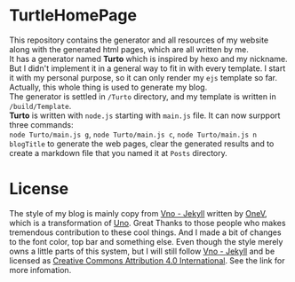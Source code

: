 # TurtleHomePage
This repository contains the generator and all resources of my website along with the generated html pages, which are all written by me.  
It has a generator named **Turto** which is inspired by hexo and my nickname. But I didn't implement it in a general way to fit in 
with every template. I start it with my personal purpose, so it can only render my `ejs` template so far. Actually, this whole 
thing is used to generate my blog.   
The generator is settled in `/Turto` directory, and my template is written in `/build/Template`.  
**Turto** is written with `node.js` starting with `main.js` file. It can now surpport three commands:  
`node Turto/main.js g`, `node Turto/main.js c`, `node Turto/main.js n blogTitle`
to generate the web pages, clear the generated results and to create a markdown file that you named it at `Posts` directory.  
# License 
The style of my blog is mainly copy from [Vno - Jekyll](https://github.com/onevcat/vno-jekyll) 
written by [OneV](https://onevcat.com), which is a transformation of [Uno](https://github.com/daleanthony/uno). Great Thanks 
to those people who makes tremendous contribution to these cool things. And I made a bit of changes to the font color, top
 bar and something else. Even though the style merely owns a little parts of this system, but I will still follow 
 [Vno - Jekyll](https://github.com/onevcat/vno-jekyll) and be licensed as 
 [Creative Commons Attribution 4.0 International](https://creativecommons.org/licenses/by/4.0/). See the link for more infomation.
